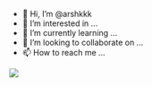 - 👋 Hi, I’m @arshkkk
- 👀 I’m interested in ...
- 🌱 I’m currently learning ...
- 💞️ I’m looking to collaborate on ...
- 📫 How to reach me ...

![](https://visitor-badge.glitch.me/badge?page_id=arshkkk)
